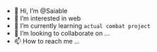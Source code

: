 - 👋 Hi, I’m @Saiable
- 👀 I’m interested in web
- 🌱 I’m currently learning `actual combat project`
- 💞️ I’m looking to collaborate on ...
- 📫 How to reach me ...

<!---
Saiable/Saiable is a ✨ special ✨ repository because its `README.md` (this file) appears on your GitHub profile.
You can click the Preview link to take a look at your changes.
--->

